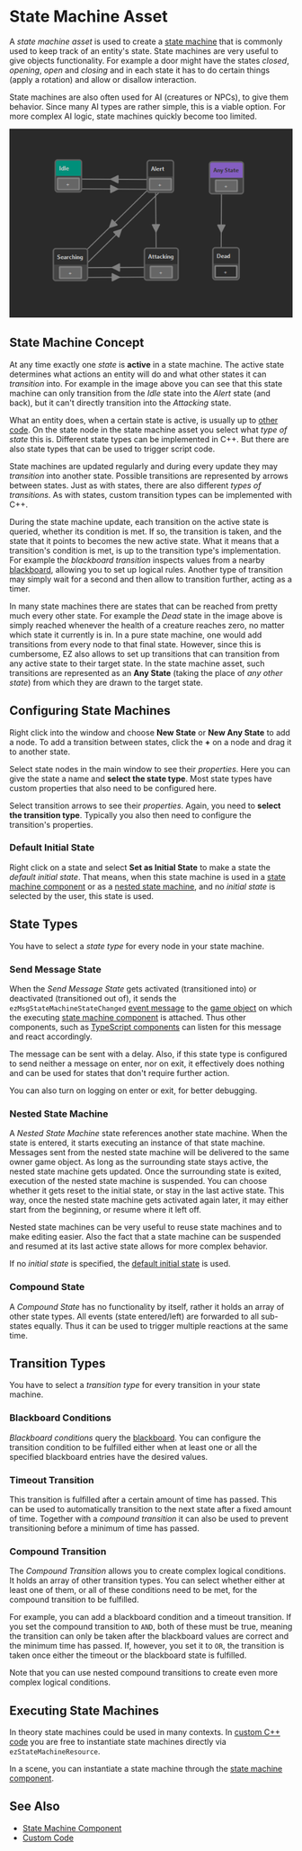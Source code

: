 # State Machine Asset

A *state machine asset* is used to create a [state machine](https://en.wikipedia.org/wiki/Finite-state_machine) that is commonly used to keep track of an entity's state. State machines are very useful to give objects functionality. For example a door might have the states *closed*, *opening*, *open* and *closing* and in each state it has to do certain things (apply a rotation) and allow or disallow interaction.

State machines are also often used for AI (creatures or NPCs), to give them behavior. Since many AI types are rather simple, this is a viable option. For more complex AI logic, state machines quickly become too limited.

![State Machine](media/state-machine.png)

## State Machine Concept

At any time exactly one *state* is **active** in a state machine. The active state determines what actions an entity will do and what other states it can *transition* into. For example in the image above you can see that this state machine can only transition from the *Idle* state into the *Alert* state (and back), but it can't directly transition into the *Attacking* state.

What an entity does, when a certain state is active, is usually up to [other code](../custom-code/custom-code-overview.md). On the state node in the state machine asset you select what *type of state* this is. Different state types can be implemented in C++. But there are also state types that can be used to trigger script code.

State machines are updated regularly and during every update they may *transition* into another state. Possible transitions are represented by arrows between states. Just as with states, there are also different *types of transitions*. As with states, custom transition types can be implemented with C++.

During the state machine update, each transition on the active state is queried, whether its condition is met. If so, the transition is taken, and the state that it points to becomes the new active state. What it means that a transition's condition is met, is up to the transition type's implementation. For example the *blackboard transition* inspects values from a nearby [blackboard](../Miscellaneous/blackboards.md), allowing you to set up logical rules. Another type of transition may simply wait for a second and then allow to transition further, acting as a timer.

In many state machines there are states that can be reached from pretty much every other state. For example the *Dead* state in the image above is simply reached whenever the health of a creature reaches zero, no matter which state it currently is in. In a pure state machine, one would add transitions from every node to that final state. However, since this is cumbersome, EZ also allows to set up transitions that can transition from any active state to their target state. In the state machine asset, such transitions are represented as an
**Any State** (taking the place of *any other state*) from which they are drawn to the target state.

## Configuring State Machines

Right click into the window and choose **New State** or **New Any State** to add a node. To add a transition between states, click the **+** on a node and drag it to another state.

Select state nodes in the main window to see their *properties*. Here you can give the state a name and **select the state type**. Most state types have custom properties that also need to be configured here.

Select transition arrows to see their *properties*. Again, you need to **select the transition type**. Typically you also then need to configure the transition's properties.

### Default Initial State

Right click on a state and select **Set as Initial State** to make a state the *default initial state*. That means, when this state machine is used in a [state machine component](state-machine-component.md) or as a [nested state machine](#nested-state-machine), and no *initial state* is selected by the user, this state is used.

## State Types

You have to select a *state type* for every node in your state machine.

### Send Message State

When the *Send Message State* gets activated (transitioned into) or deactivated (transitioned out of), it sends the `ezMsgStateMachineStateChanged` [event message](../runtime/world/world-messaging.md) to the [game object](../runtime/world/game-objects.md) on which the executing [state machine component](state-machine-component.md) is attached. Thus other components, such as [TypeScript components](../custom-code/typescript/typescript-overview.md) can listen for this message and react accordingly.

The message can be sent with a delay. Also, if this state type is configured to send neither a message on enter, nor on exit, it effectively does nothing and can be used for states that don't require further action.

You can also turn on logging on enter or exit, for better debugging.

### Nested State Machine

A *Nested State Machine* state references another state machine. When the state is entered, it starts executing an instance of that state machine. Messages sent from the nested state machine will be delivered to the same owner game object. As long as the surrounding state stays active, the nested state machine gets updated. Once the surrounding state is exited, execution of the nested state machine is suspended. You can choose whether it gets reset to the initial state, or stay in the last active state. This way, once the nested state machine gets activated again later, it may either start from the beginning, or resume where it left off.

Nested state machines can be very useful to reuse state machines and to make editing easier. Also the fact that a state machine can be suspended and resumed at its last active state allows for more complex behavior.

If no *initial state* is specified, the [default initial state](#default-initial-state) is used.

### Compound State

A *Compound State* has no functionality by itself, rather it holds an array of other state types. All events (state entered/left) are forwarded to all sub-states equally. Thus it can be used to trigger multiple reactions at the same time.

## Transition Types

You have to select a *transition type* for every transition in your state machine.

### Blackboard Conditions

*Blackboard conditions* query the [blackboard](../Miscellaneous/blackboards.md). You can configure the transition condition to be fulfilled either when at least one or all the specified blackboard entries have the desired values.

### Timeout Transition

This transition is fulfilled after a certain amount of time has passed. This can be used to automatically transition to the next state after a fixed amount of time. Together with a *compound transition* it can also be used to prevent transitioning before a minimum of time has passed.

### Compound Transition

The *Compound Transition* allows you to create complex logical conditions. It holds an array of other transition types. You can select whether either at least one of them, or all of these conditions need to be met, for the compound transition to be fulfilled.

For example, you can add a blackboard condition and a timeout transition. If you set the compound transition to `AND`, both of these must be true, meaning the transition can only be taken after the blackboard values are correct and the minimum time has passed. If, however, you set it to `OR`, the transition is taken once either the timeout or the blackboard state is fulfilled.

Note that you can use nested compound transitions to create even more complex logical conditions.

## Executing State Machines

In theory state machines could be used in many contexts. In [custom C++ code](../custom-code/cpp/cpp-overview.md) you are free to instantiate state machines directly via `ezStateMachineResource`.

In a scene, you can instantiate a state machine through the [state machine component](state-machine-component.md).

## See Also

* [State Machine Component](state-machine-component.md)
* [Custom Code](../custom-code/custom-code-overview.md)
